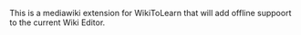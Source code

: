 This is a mediawiki extension for WikiToLearn that will add offline suppoort to the current Wiki Editor. 
